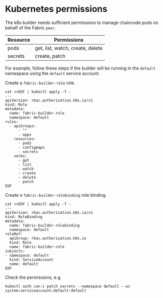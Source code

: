 # Kubernetes permissions

The k8s builder needs sufficient permissions to manage chaincode pods on behalf of the Fabric `peer`.

| Resource | Permissions                      |
| -------- | -------------------------------- |
| pods     | get, list, watch, create, delete |
| secrets  | create, patch                    |

For example, follow these steps if the builder will be running in the `default` namespace using the `default` service account.

Create a `fabric-builder-role` role.

```shell
cat <<EOF | kubectl apply -f -
---
apiVersion: rbac.authorization.k8s.io/v1
kind: Role
metadata:
  name: fabric-builder-role
  namespace: default
rules:
  - apiGroups:
      - ""
      - apps
    resources:
      - pods
      - configmaps
      - secrets
    verbs:
      - get
      - list
      - watch
      - create
      - delete
      - patch
EOF
```

Create a `fabric-builder-rolebinding` role binding.

```shell
cat <<EOF | kubectl apply -f -
---
apiVersion: rbac.authorization.k8s.io/v1
kind: RoleBinding
metadata:
  name: fabric-builder-rolebinding
  namespace: default
roleRef:
  apiGroup: rbac.authorization.k8s.io
  kind: Role
  name: fabric-builder-role 
subjects:
- namespace: default 
  kind: ServiceAccount
  name: default 
EOF
```

Check the permissions, e.g.

```shell
kubectl auth can-i patch secrets --namespace default --as system:serviceaccount:default:default
```
